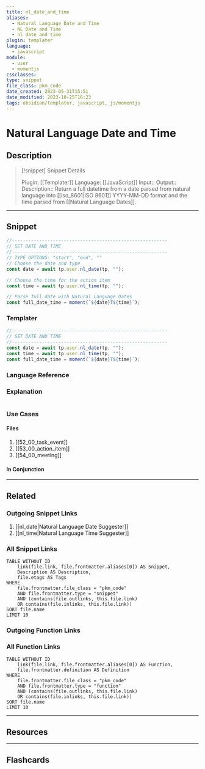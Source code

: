 ```yaml
---
title: nl_date_and_time
aliases:
  - Natural Language Date and Time
  - NL Date and Time
  - nl date and time
plugin: templater
language:
  - javascript
module:
  - user
  - momentjs
cssclasses:
type: snippet
file_class: pkm_code
date_created: 2023-05-31T15:51
date_modified: 2023-10-25T16:23
tags: obsidian/templater, javascript, js/momentjs
---
```

# Natural Language Date and Time

## Description

> [!snippet] Snippet Details
>
> Plugin: [[Templater]]
> Language: [[JavaScript]]
> Input::
> Output::
> Description:: Return a full datetime from a date parsed from natural language into [[iso_8601|ISO 8601]] YYYY-MM-DD format and the time parsed from [[Natural Language Dates]].

---

## Snippet

<!-- Add the full code including explanatory comments  -->

```javascript
//---------------------------------------------------------
// SET DATE AND TIME
//---------------------------------------------------------
// TYPE OPTIONS: "start", "end", ""
// Choose the date and type
const date = await tp.user.nl_date(tp, "");

// Choose the time for the action item
const time = await tp.user.nl_time(tp, "");

// Parse full date with Natural Language Dates
const full_date_time = moment(`${date}T${time}`);
```

### Templater

<!-- Add the full code excluding explanatory comments  -->

```javascript
//---------------------------------------------------------
// SET DATE AND TIME
//---------------------------------------------------------
const date = await tp.user.nl_date(tp, "");
const time = await tp.user.nl_time(tp, "");
const full_date_time = moment(`${date}T${time}`);
```

### Language Reference

<!-- Recreate the code with links to files  -->

### Explanation

```javascript

```

### Use Cases

#### Files

<!-- Files containing the snippet  -->

1. [[52_00_task_event]]
2. [[53_00_action_item]]
3. [[54_00_meeting]]

#### In Conjunction

<!-- Snippets used together with this snippet  -->

---

## Related

### Outgoing Snippet Links

<!-- Link related snippet here -->

1. [[nl_date|Natural Language Date Suggester]]
2. [[nl_time|Natural Language Time Suggester]]

### All Snippet Links

<!-- Query limit 10  -->

```dataview
TABLE WITHOUT ID
	link(file.link, file.frontmatter.aliases[0]) AS Snippet,
	Description AS Description,
	file.etags AS Tags
WHERE
	file.frontmatter.file_class = "pkm_code"
	AND file.frontmatter.type = "snippet"
	AND (contains(file.outlinks, this.file.link)
	OR contains(file.inlinks, this.file.link))
SORT file.name
LIMIT 10
```

### Outgoing Function Links

<!-- Link related functions here -->

### All Function Links

<!-- Query limit 10  -->

```dataview
TABLE WITHOUT ID
	link(file.link, file.frontmatter.aliases[0]) AS Function,
	file.frontmatter.definition AS Definition
WHERE
	file.frontmatter.file_class = "pkm_code"
	AND file.frontmatter.type = "function"
	AND (contains(file.outlinks, this.file.link)
	OR contains(file.inlinks, this.file.link))
SORT file.name
LIMIT 10
```

---

## Resources

---

## Flashcards
